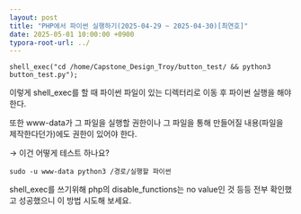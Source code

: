```yaml
---
layout: post
title: "PHP에서 파이썬 실행하기(2025-04-29 ~ 2025-04-30)[최연호]"
date: 2025-05-01 10:00:00 +0900
typora-root-url: ../
---
```




```
shell_exec("cd /home/Capstone_Design_Troy/button_test/ && python3 button_test.py");
```

이렇게 shell_exec를 할 때 파이썬 파일이 있는 디렉터리로 이동 후 파이썬 실행을 해야한다.

또한 www-data가 그 파일을 실행할 권한이나 그 파일을 통해 만들어질 내용(파일을 제작한다던가)에도 권한이 있어야 한다.



→ 이건 어떻게 테스트 하나요?

```
sudo -u www-data python3 /경로/실행할 파이썬
```

shell_exec를 쓰기위해 php의 disable_functions는 no value인 것 등등 전부 확인했고 성공했으니 이 방법 시도해 보세요.

